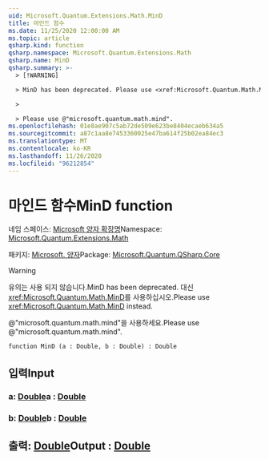 ```yaml
---
uid: Microsoft.Quantum.Extensions.Math.MinD
title: 마인드 함수
ms.date: 11/25/2020 12:00:00 AM
ms.topic: article
qsharp.kind: function
qsharp.namespace: Microsoft.Quantum.Extensions.Math
qsharp.name: MinD
qsharp.summary: >-
  > [!WARNING]

  > MinD has been deprecated. Please use <xref:Microsoft.Quantum.Math.MinD> instead.

  >

  > Please use @"microsoft.quantum.math.mind".
ms.openlocfilehash: 01e8ae907c5ab72de509e623be8404ecaeb634a5
ms.sourcegitcommit: a87c1aa8e7453360025e47ba614f25b02ea84ec3
ms.translationtype: MT
ms.contentlocale: ko-KR
ms.lasthandoff: 11/26/2020
ms.locfileid: "96212854"
---
```

# <a name="mind-function"></a><span data-ttu-id="c5231-102">마인드 함수</span><span class="sxs-lookup"><span data-stu-id="c5231-102">MinD function</span></span>

<span data-ttu-id="c5231-103">네임 스페이스: [Microsoft 양자 확장명](xref:Microsoft.Quantum.Extensions.Math)</span><span class="sxs-lookup"><span data-stu-id="c5231-103">Namespace: [Microsoft.Quantum.Extensions.Math](xref:Microsoft.Quantum.Extensions.Math)</span></span>

<span data-ttu-id="c5231-104">패키지: [Microsoft. 양자](https://nuget.org/packages/Microsoft.Quantum.QSharp.Core)</span><span class="sxs-lookup"><span data-stu-id="c5231-104">Package: [Microsoft.Quantum.QSharp.Core](https://nuget.org/packages/Microsoft.Quantum.QSharp.Core)</span></span>


> [!WARNING]
> <span data-ttu-id="c5231-105">유의는 사용 되지 않습니다.</span><span class="sxs-lookup"><span data-stu-id="c5231-105">MinD has been deprecated.</span></span> <span data-ttu-id="c5231-106">대신 <xref:Microsoft.Quantum.Math.MinD>를 사용하십시오.</span><span class="sxs-lookup"><span data-stu-id="c5231-106">Please use <xref:Microsoft.Quantum.Math.MinD> instead.</span></span>
>
> <span data-ttu-id="c5231-107">@"microsoft.quantum.math.mind"을 사용하세요.</span><span class="sxs-lookup"><span data-stu-id="c5231-107">Please use @"microsoft.quantum.math.mind".</span></span>



```qsharp
function MinD (a : Double, b : Double) : Double
```


## <a name="input"></a><span data-ttu-id="c5231-108">입력</span><span class="sxs-lookup"><span data-stu-id="c5231-108">Input</span></span>

### <a name="a--double"></a><span data-ttu-id="c5231-109">a: [Double](xref:microsoft.quantum.lang-ref.double)</span><span class="sxs-lookup"><span data-stu-id="c5231-109">a : [Double](xref:microsoft.quantum.lang-ref.double)</span></span>




### <a name="b--double"></a><span data-ttu-id="c5231-110">b: [Double](xref:microsoft.quantum.lang-ref.double)</span><span class="sxs-lookup"><span data-stu-id="c5231-110">b : [Double](xref:microsoft.quantum.lang-ref.double)</span></span>





## <a name="output--double"></a><span data-ttu-id="c5231-111">출력: [Double](xref:microsoft.quantum.lang-ref.double)</span><span class="sxs-lookup"><span data-stu-id="c5231-111">Output : [Double](xref:microsoft.quantum.lang-ref.double)</span></span>

